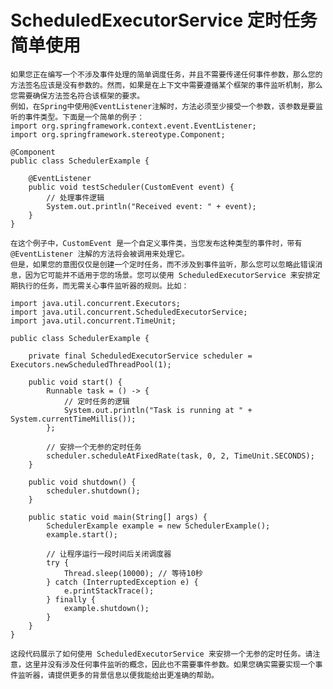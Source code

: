 # ScheduledExecutorService 定时任务简单使用
    如果您正在编写一个不涉及事件处理的简单调度任务，并且不需要传递任何事件参数，那么您的方法签名应该是没有参数的。然而，如果是在上下文中需要遵循某个框架的事件监听机制，那么您需要确保方法签名符合该框架的要求。
    例如，在Spring中使用@EventListener注解时，方法必须至少接受一个参数，该参数是要监听的事件类型。下面是一个简单的例子：
    import org.springframework.context.event.EventListener;
    import org.springframework.stereotype.Component;

    @Component
    public class SchedulerExample {

        @EventListener
        public void testScheduler(CustomEvent event) {
            // 处理事件逻辑
            System.out.println("Received event: " + event);
        }
    }

    在这个例子中，CustomEvent 是一个自定义事件类，当您发布这种类型的事件时，带有 @EventListener 注解的方法将会被调用来处理它。
    但是，如果您的意图仅仅是创建一个定时任务，而不涉及到事件监听，那么您可以忽略此错误消息，因为它可能并不适用于您的场景。您可以使用 ScheduledExecutorService 来安排定期执行的任务，而无需关心事件监听器的规则。比如：

    import java.util.concurrent.Executors;
    import java.util.concurrent.ScheduledExecutorService;
    import java.util.concurrent.TimeUnit;
    
    public class SchedulerExample {
    
        private final ScheduledExecutorService scheduler = Executors.newScheduledThreadPool(1);
    
        public void start() {
            Runnable task = () -> {
                // 定时任务的逻辑
                System.out.println("Task is running at " + System.currentTimeMillis());
            };
    
            // 安排一个无参的定时任务
            scheduler.scheduleAtFixedRate(task, 0, 2, TimeUnit.SECONDS);
        }
    
        public void shutdown() {
            scheduler.shutdown();
        }
    
        public static void main(String[] args) {
            SchedulerExample example = new SchedulerExample();
            example.start();
    
            // 让程序运行一段时间后关闭调度器
            try {
                Thread.sleep(10000); // 等待10秒
            } catch (InterruptedException e) {
                e.printStackTrace();
            } finally {
                example.shutdown();
            }
        }
    }
    
    这段代码展示了如何使用 ScheduledExecutorService 来安排一个无参的定时任务。请注意，这里并没有涉及任何事件监听的概念，因此也不需要事件参数。如果您确实需要实现一个事件监听器，请提供更多的背景信息以便我能给出更准确的帮助。
